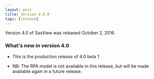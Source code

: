 ```yaml
---
layout: post
title: Version 4.0.0
tags: [release]
---
```


Version 4.0 of SasView was released October 2, 2016.

### What's new in version 4.0

*   This is the production release of 4.0 beta 1

*   NB: The RPA model is not available in this release, but will be made available again in a future release.
